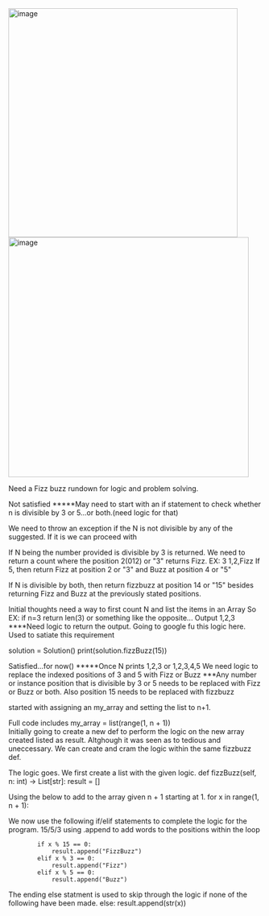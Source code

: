 


<img width="455" alt="image" src="https://github.com/user-attachments/assets/c23dde84-1583-446a-ae8d-d3078d74f5da">




<img width="477" alt="image" src="https://github.com/user-attachments/assets/31686f7d-3ebc-4ddb-8a8f-fffbafb66ba0">




Need a Fizz buzz rundown for logic and problem solving.

Not satisfied
*****May need to start with an if statement to check whether n is divisible by 3 or 5...or both.(need logic for that)

We need to throw an exception if the N is not divisible by any of the suggested. 
If it is we can proceed with


If N being the number provided is divisible by 3 is returned. We need to return a count where the position 2(012) or "3" returns Fizz.
EX: 3
1,2,Fizz
If 5, then return Fizz at position 2 or "3" and Buzz at position 4 or "5"

If N is divisible by both, then return fizzbuzz at position 14 or "15" besides returning Fizz and Buzz at the previously stated positions.



Initial thoughts need a way to first count N and list the items in an Array 
So 
EX: if n=3
return len(3) or something like the opposite...
Output 1,2,3
****Need logic to return the output. Going to google fu this logic here.
Used to satiate this requirement 

solution = Solution()
print(solution.fizzBuzz(15)) 

Satisfied...for now()
*****Once N prints 1,2,3 or 1,2,3,4,5 
We need logic to replace the indexed positions of 3 and 5 with Fizz or Buzz 
***Any number or instance position that is divisible by 3 or 5 needs to be replaced with Fizz or Buzz or both. 
Also position 15 needs to be replaced with fizzbuzz

started with assigning an my_array and setting the list to n+1.

Full code includes    my_array = list(range(1, n + 1))  
Initially going to create a new def to perform the logic on the new array created listed as result.
Altghough it was seen as to tedious and uneccessary. We can create and cram the logic within the same fizzbuzz def. 


The logic goes. We first create a list with the given logic.
    def fizzBuzz(self, n: int) -> List[str]:
        result = [] 

Using the below to add to the array given n + 1 starting at 1. 
        for x in range(1, n + 1):

We now use the following if/elif statements to complete the logic for the program. 
15/5/3 using .append to add words to the positions within the loop

            if x % 15 == 0:       
                result.append("FizzBuzz")
            elif x % 3 == 0:       
                result.append("Fizz")
            elif x % 5 == 0:       
                result.append("Buzz")
 


The ending else statment is used to skip through the logic if none of the following have been made. 
            else:
                result.append(str(x))  






